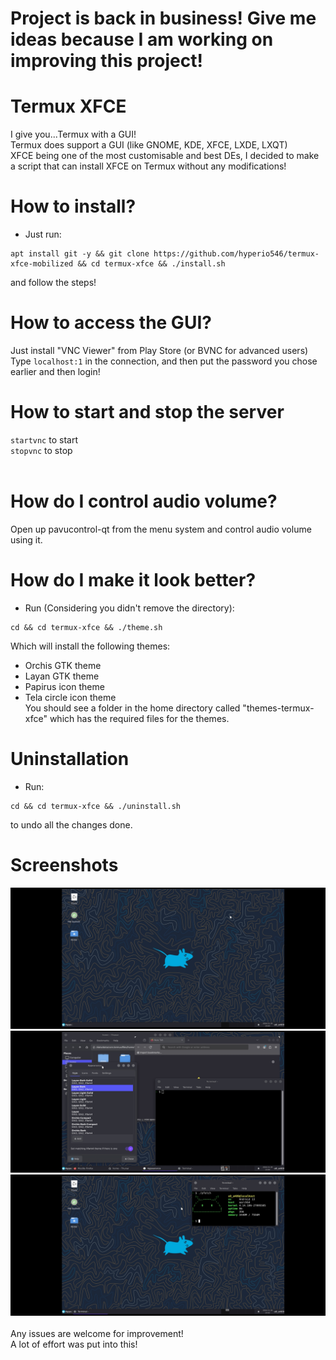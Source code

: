 # **Project is back in business! Give me ideas because I am working on improving this project!**
# Termux XFCE <br>
I give you...Termux with a GUI! <br>
Termux does support a GUI (like GNOME, KDE, XFCE, LXDE, LXQT) <br>
XFCE being one of the most customisable and best DEs, I decided to make a script that can install XFCE on Termux without any modifications! <br>
# How to install? <br>
* Just run:
```
apt install git -y && git clone https://github.com/hyperio546/termux-xfce-mobilized && cd termux-xfce && ./install.sh
``` 
and follow the steps! <br>
# How to access the GUI? <br>
Just install "VNC Viewer" from Play Store (or BVNC for advanced users) <br>
Type `localhost:1` in the connection, and then put the password you chose earlier and then login!
# How to start and stop the server <br>
`startvnc` to start <br>
`stopvnc` to stop <br><br>
# How do I control audio volume?
Open up pavucontrol-qt from the menu system and control audio volume using it.
# How do I make it look better?
* Run (Considering you didn't remove the directory):
```
cd && cd termux-xfce && ./theme.sh
```
Which will install the following themes: <br>
- Orchis GTK theme
- Layan GTK theme
- Papirus icon theme
- Tela circle icon theme <br>
You should see a folder in the home directory called "themes-termux-xfce" which has the required files for the themes.
# Uninstallation
- Run: 
```
cd && cd termux-xfce && ./uninstall.sh
```
to undo all the changes done.
# Screenshots
<img src="images/pic3.jpg"> <br>
<img src="images/pic2.jpg">
<img src="images/pic1.jpg">
<br>
<br>
Any issues are welcome for improvement! <br>
A lot of effort was put into this!
